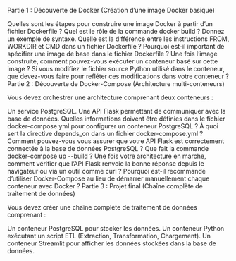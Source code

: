 Partie 1 : Découverte de Docker (Création d’une image Docker basique)

Quelles sont les étapes pour construire une image Docker à partir d’un fichier Dockerfile ?
Quel est le rôle de la commande docker build ? Donnez un exemple de syntaxe.
Quelle est la différence entre les instructions FROM, WORKDIR et CMD dans un fichier Dockerfile ?
Pourquoi est-il important de spécifier une image de base dans le fichier Dockerfile ?
Une fois l’image construite, comment pouvez-vous exécuter un conteneur basé sur cette image ?
Si vous modifiez le fichier source Python utilisé dans le conteneur, que devez-vous faire pour refléter ces modifications dans votre conteneur ?
Partie 2 : Découverte de Docker-Compose (Architecture multi-conteneurs)

Vous devez orchestrer une architecture comprenant deux conteneurs :

Un service PostgreSQL.
Une API Flask permettant de communiquer avec la base de données.
Quelles informations doivent être définies dans le fichier docker-compose.yml pour configurer un conteneur PostgreSQL ?
À quoi sert la directive depends_on dans un fichier docker-compose.yml ?
Comment pouvez-vous vous assurer que votre API Flask est correctement connectée à la base de données PostgreSQL ?
Que fait la commande docker-compose up --build ?
Une fois votre architecture en marche, comment vérifier que l’API Flask renvoie la bonne réponse depuis le navigateur ou via un outil comme curl ?
Pourquoi est-il recommandé d’utiliser Docker-Compose au lieu de démarrer manuellement chaque conteneur avec Docker ?
Partie 3 : Projet final (Chaîne complète de traitement de données)

Vous devez créer une chaîne complète de traitement de données comprenant :

Un conteneur PostgreSQL pour stocker les données.
Un conteneur Python exécutant un script ETL (Extraction, Transformation, Chargement).
Un conteneur Streamlit pour afficher les données stockées dans la base de données.

